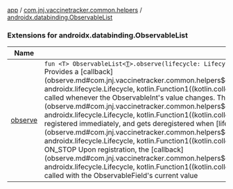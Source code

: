 [app](../../index.md) / [com.jnj.vaccinetracker.common.helpers](../index.md) / [androidx.databinding.ObservableList](./index.md)

### Extensions for androidx.databinding.ObservableList

| Name | Summary |
|---|---|
| [observe](observe.md) | `fun <T> ObservableList<`[`T`](observe.md#T)`>.observe(lifecycle: Lifecycle, callback: (`[`List`](https://kotlinlang.org/api/latest/jvm/stdlib/kotlin.collections/-list/index.html)`<`[`T`](observe.md#T)`>) -> `[`Unit`](https://kotlinlang.org/api/latest/jvm/stdlib/kotlin/-unit/index.html)`): OnListChangedCallback<ObservableList<`[`T`](observe.md#T)`>>`<br>Provides a [callback](observe.md#com.jnj.vaccinetracker.common.helpers$observe(androidx.databinding.ObservableList((com.jnj.vaccinetracker.common.helpers.observe.T)), androidx.lifecycle.Lifecycle, kotlin.Function1((kotlin.collections.List((com.jnj.vaccinetracker.common.helpers.observe.T)), kotlin.Unit)))/callback) that gets called whenever the ObservableInt's value changes. The [callback](observe.md#com.jnj.vaccinetracker.common.helpers$observe(androidx.databinding.ObservableList((com.jnj.vaccinetracker.common.helpers.observe.T)), androidx.lifecycle.Lifecycle, kotlin.Function1((kotlin.collections.List((com.jnj.vaccinetracker.common.helpers.observe.T)), kotlin.Unit)))/callback) gets registered immediately, and gets deregistered when [lifecycle](observe.md#com.jnj.vaccinetracker.common.helpers$observe(androidx.databinding.ObservableList((com.jnj.vaccinetracker.common.helpers.observe.T)), androidx.lifecycle.Lifecycle, kotlin.Function1((kotlin.collections.List((com.jnj.vaccinetracker.common.helpers.observe.T)), kotlin.Unit)))/lifecycle) hits ON_STOP Upon registration, the [callback](observe.md#com.jnj.vaccinetracker.common.helpers$observe(androidx.databinding.ObservableList((com.jnj.vaccinetracker.common.helpers.observe.T)), androidx.lifecycle.Lifecycle, kotlin.Function1((kotlin.collections.List((com.jnj.vaccinetracker.common.helpers.observe.T)), kotlin.Unit)))/callback) gets called with the ObservableField's current value |
